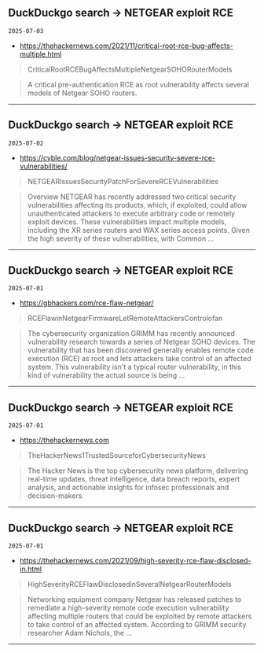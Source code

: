 ## DuckDuckgo search -> NETGEAR exploit RCE
`2025-07-03`

* https://thehackernews.com/2021/11/critical-root-rce-bug-affects-multiple.html

<blockquote>
 CriticalRootRCEBugAffectsMultipleNetgearSOHORouterModels
</blockquote>
<blockquote>
A critical pre-authentication RCE as root vulnerability affects several models of Netgear SOHO routers.
</blockquote>

---

## DuckDuckgo search -> NETGEAR exploit RCE
`2025-07-02`

* https://cyble.com/blog/netgear-issues-security-severe-rce-vulnerabilities/

<blockquote>
 NETGEARIssuesSecurityPatchForSevereRCEVulnerabilities
</blockquote>
<blockquote>
Overview NETGEAR has recently addressed two critical security vulnerabilities affecting its products, which, if exploited, could allow unauthenticated attackers to execute arbitrary code or remotely exploit devices. These vulnerabilities impact multiple models, including the XR series routers and WAX series access points. Given the high severity of these vulnerabilities, with Common ...
</blockquote>

---

## DuckDuckgo search -> NETGEAR exploit RCE
`2025-07-01`

* https://gbhackers.com/rce-flaw-netgear/

<blockquote>
 RCEFlawinNetgearFirmwareLetRemoteAttackersControlofan
</blockquote>
<blockquote>
The cybersecurity organization GRIMM has recently announced vulnerability research towards a series of Netgear SOHO devices. The vulnerability that has been discovered generally enables remote code execution (RCE) as root and lets attackers take control of an affected system. This vulnerability isn't a typical router vulnerability, in this kind of vulnerability the actual source is being ...
</blockquote>

---

## DuckDuckgo search -> NETGEAR exploit RCE
`2025-07-01`

* https://thehackernews.com

<blockquote>
 TheHackerNews1TrustedSourceforCybersecurityNews
</blockquote>
<blockquote>
The Hacker News is the top cybersecurity news platform, delivering real-time updates, threat intelligence, data breach reports, expert analysis, and actionable insights for infosec professionals and decision-makers.
</blockquote>

---

## DuckDuckgo search -> NETGEAR exploit RCE
`2025-07-01`

* https://thehackernews.com/2021/09/high-severity-rce-flaw-disclosed-in.html

<blockquote>
 HighSeverityRCEFlawDisclosedinSeveralNetgearRouterModels
</blockquote>
<blockquote>
Networking equipment company Netgear has released patches to remediate a high-severity remote code execution vulnerability affecting multiple routers that could be exploited by remote attackers to take control of an affected system. According to GRIMM security researcher Adam Nichols, the ...
</blockquote>

---

